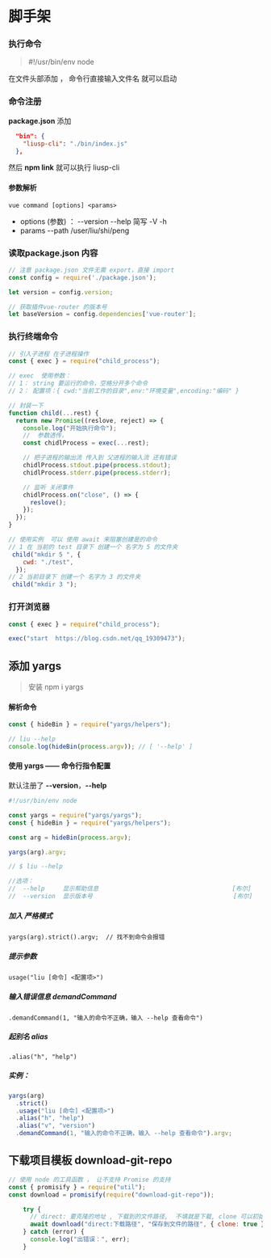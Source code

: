 # 脚手架

### 执行命令

> \#!/usr/bin/env node

在文件头部添加 ， 命令行直接输入文件名 就可以启动



### 命令注册

**package.json** 添加

```json
  "bin": {
    "liusp-cli": "./bin/index.js"
  },
```

然后 **npm link** 就可以执行 liusp-cli 

#### 参数解析

```
vue command [options] <params>
```

- options (参数) ： --version --help  简写 -V -h 
- params  --path /user/liu/shi/peng

###  读取package.json 内容

```js
// 注意 package.json 文件无需 export，直接 import
const config = require('./package.json');

let version = config.version;

// 获取插件vue-router 的版本号
let baseVersion = config.dependencies['vue-router'];
```

### 执行终端命令

```js
// 引入子进程 在子进程操作
const { exec } = require("child_process");

// exec  使用参数：
// 1： string 要运行的命令，空格分开多个命令
// 2： 配置项：{ cwd:"当前工作的目录",env:"环境变量",encoding:"编码" }

// 封装一下
function child(...rest) {
  return new Promise((reslove, reject) => {
    console.log("开始执行命令");
    //  参数透传，
    const chidlProcess = exec(...rest);

    // 把子进程的输出流 传入到 父进程的输入流 还有错误
    chidlProcess.stdout.pipe(process.stdout);
    chidlProcess.stderr.pipe(process.stderr);

    // 监听 关闭事件
    chidlProcess.on("close", () => {
      reslove();
    });
  });
}

// 使用实例  可以 使用 await 来阻塞创建是的命令
// 1 在 当前的 test 目录下 创建一个 名字为 5 的文件夹
 child("mkdir 5 ", {
    cwd: "./test",
  });
// 2 当前目录下 创建一个 名字为 3 的文件夹
 child("mkdir 3 ");

```

### 打开浏览器

```js
const { exec } = require("child_process");

exec("start  https://blog.csdn.net/qq_19309473");
```



## 添加 yargs

> 安装  npm i yargs

#### 解析命令

```js
const { hideBin } = require("yargs/helpers");

// liu --help 
console.log(hideBin(process.argv)); // [ '--help' ]
```

#### 使用 yargs   —— 命令行指令配置

默认注册了 **--version**，**--help**

```js
#!/usr/bin/env node

const yargs = require("yargs/yargs");
const { hideBin } = require("yargs/helpers");

const arg = hideBin(process.argv);

yargs(arg).argv;

// $ liu --help

//选项：
//  --help     显示帮助信息                                     [布尔]
//  --version  显示版本号                                       [布尔]
```

##### 加入 严格模式

```
yargs(arg).strict().argv;  // 找不到命令会报错
```

##### 提示参数

```
usage("liu [命令] <配置项>")
```



##### 输入错误信息 demandCommand

```
.demandCommand(1, "输入的命令不正确，输入 --help 查看命令")
```

##### 起别名 alias

```
.alias("h", "help")
```

##### 实例：

```js
yargs(arg)
  .strict()
  .usage("liu [命令] <配置项>")
  .alias("h", "help")
  .alias("v", "version")
  .demandCommand(1, "输入的命令不正确，输入 --help 查看命令").argv;

```

## 下载项目模板 download-git-repo

```js
// 使用 node 的工具函数 ， 让不支持 Promise 的支持
const { promisify } = require("util"); 
const download = promisify(require("download-git-repo"));

    try {
      // direct: 要克隆的地址 , 下载到的文件路径,  不填就是下载, clone 可以初始化 git 的操作
      await download("direct:下载路径", "保存到文件的路径", { clone: true });
    } catch (error) {
      console.log("出错误：", err);
    }

```

